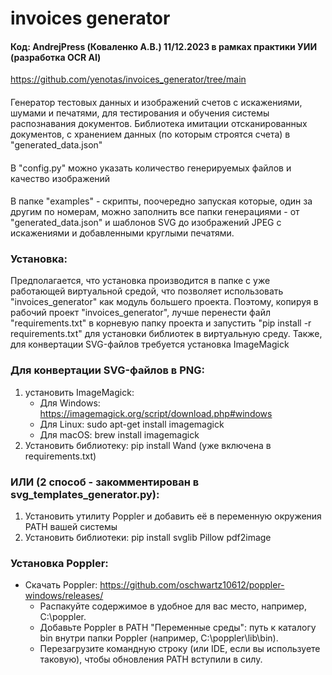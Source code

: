 # invoices generator
#### Код: AndrejPress (Коваленко А.В.) 11/12.2023 в рамках практики УИИ (разработка OCR AI)
https://github.com/yenotas/invoices_generator/tree/main
####
Генератор тестовых данных и изображений счетов с искажениями, шумами и печатями, 
для тестирования и обучения системы распознавания документов. 
Библиотека имитации отсканированных документов, с хранением данных 
(по которым строятся счета) в "generated_data.json"
####
В "config.py" можно указать количество генерируемых файлов и качество изображений
####
В папке "examples" - скрипты, поочередно запуская которые, один за другим по номерам,
можно заполнить все папки генерациями - от "generated_data.json" и шаблонов SVG 
до изображений JPEG с искажениями и добавленными круглыми печатями.
### Установка:
Предполагается, что установка производится в папке с уже работающей виртуальной средой,
что позволяет использовать "invoices_generator" как модуль большего проекта.
Поэтому, копируя в рабочий проект "invoices_generator", лучше перенести файл 
"requirements.txt" в корневую папку проекта и запустить
"pip install -r requirements.txt" для установки библиотек в виртуальную среду.
Также, для конвертации SVG-файлов требуется установка ImageMagick

###  Для конвертации SVG-файлов в PNG:
1. установить ImageMagick:
   + Для Windows: https://imagemagick.org/script/download.php#windows
   + Для Linux: sudo apt-get install imagemagick
   + Для macOS: brew install imagemagick
2. Установить библиотеку: pip install Wand (уже включена в requirements.txt)

###  ИЛИ (2 способ - закомментирован в svg_templates_generator.py):
1. Установить утилиту Poppler и добавить её в переменную окружения PATH вашей системы
2. Установить  библиотеки: pip install svglib Pillow pdf2image

### Установка Poppler:
+ Скачать Poppler: https://github.com/oschwartz10612/poppler-windows/releases/
  + Распакуйте содержимое в удобное для вас место, 
  например, C:\poppler.
  + Добавьте Poppler в PATH "Переменные среды":
  путь к каталогу bin внутри папки Poppler (например, C:\poppler\lib\bin).
  + Перезагрузите командную строку (или IDE, если вы используете таковую), 
  чтобы обновления PATH вступили в силу.

